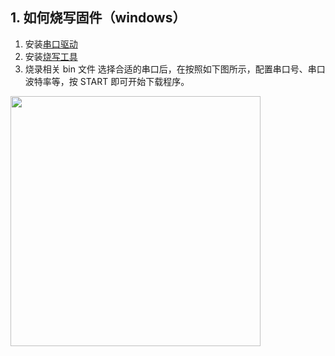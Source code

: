 ## 1. 如何烧写固件（windows）
1. 安装[串口驱动](http://www.usb-drivers.org/ft232r-usb-uart-driver.html)
2. 安装[烧写工具](http://espressif.com/en/support/download/other-tools)
3. 烧录相关 bin 文件
选择合适的串口后，在按照如下图所示，配置串口号、串口波特率等，按 START 即可开始下载程序。


<img src="readme_image/download.png" width="400" />
